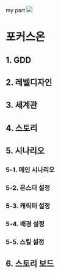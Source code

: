 my part
<img src="https://img.shields.io/badge/2. level design -blue?style=flat&logo=level design, monster system&logoColor=white"/>



# 포커스온
## 1. GDD
## 2. 레벨디자인
## 3. 세계관
## 4. 스토리
## 5. 시나리오
### 5-1. 메인 시나리오
### 5-2. 몬스터 설정
### 5-3. 캐릭터 설정
### 5-4. 배경 설정
### 5-5. 스킬 설정
## 6. 스토리 보드

